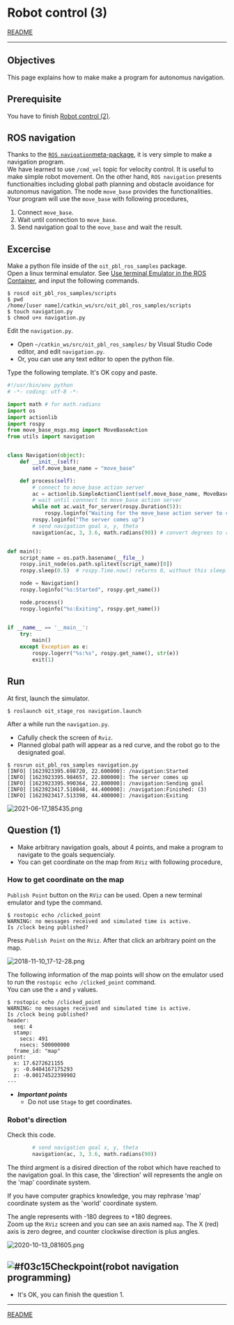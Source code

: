 # Robot control (3)

[README](../README.md)

---

## Objectives

This page explains how to make make a program for autonomus navigation.

## Prerequisite

You have to finish [Robot control (2)](robot_control/robot_control_02.md).

## ROS navigation

Thanks to the [`ROS navigation`meta-package](http://wiki.ros.org/navigation), it is very simple to make a navigation program.  
We have learned to use `/cmd_vel` topic for velocity control. It is useful to make simple robot movement. On the other hand, `ROS navigation` presents functionalties including global path planning and obstacle avoidance for autonomus navigation.  The node `move_base` provides the functionalities. Your program will use the `move_base` with following procedures,

1. Connect `move_base`.
2. Wait until connection to `move_base`.
3. Send navigation goal to the `move_base` and wait the result.

## Excercise

Make a python file inside of the `oit_pbl_ros_samples` package.  
Open a linux terminal emulator. See [Use terminal Emulator in the ROS Container](https://github.com/oit-ipbl/portal/blob/main/setup/dockerros.md#use-terminal-emulator-in-the-ros-container), and input the following commands.

```shell
$ roscd oit_pbl_ros_samples/scripts
$ pwd
/home/[user name]/catkin_ws/src/oit_pbl_ros_samples/scripts
$ touch navigation.py
$ chmod u+x navigation.py
```

Edit the `navigation.py`.

- Open `~/catkin_ws/src/oit_pbl_ros_samples/` by Visual Studio Code editor, and edit `navigation.py`.
- Or, you can use any text editor to open the python file.

Type the following template. It's OK copy and paste.

```python
#!/usr/bin/env python
# -*- coding: utf-8 -*-

import math # for math.radians
import os
import actionlib
import rospy
from move_base_msgs.msg import MoveBaseAction
from utils import navigation


class Navigation(object):
    def __init__(self):
        self.move_base_name = "move_base"

    def process(self):
        # connect to move_base action server
        ac = actionlib.SimpleActionClient(self.move_base_name, MoveBaseAction)
        # wait until connnect to move_base action server
        while not ac.wait_for_server(rospy.Duration(5)):
            rospy.loginfo("Waiting for the move_base action server to come up")
        rospy.loginfo("The server comes up")
        # send navigation goal x, y, theta
        navigation(ac, 3, 3.6, math.radians(90)) # convert degrees to radians


def main():
    script_name = os.path.basename(__file__)
    rospy.init_node(os.path.splitext(script_name)[0])
    rospy.sleep(0.5)  # rospy.Time.now() returns 0, without this sleep.

    node = Navigation()
    rospy.loginfo("%s:Started", rospy.get_name())

    node.process()
    rospy.loginfo("%s:Exiting", rospy.get_name())


if __name__ == '__main__':
    try:
        main()
    except Exception as e:
        rospy.logerr("%s:%s", rospy.get_name(), str(e))
        exit(1)

```

## Run

At first, launch the simulator.

```shell
$ roslaunch oit_stage_ros navigation.launch
```

After a while run the `navigation.py`.

- Cafully check the screen of `Rviz`.
- Planned global path will appear as a red curve, and the robot go to the designated goal.

```shell
$ rosrun oit_pbl_ros_samples navigation.py
[INFO] [1623923395.698720, 22.600000]: /navigation:Started
[INFO] [1623923395.984657, 22.800000]: The server comes up
[INFO] [1623923395.990364, 22.800000]: /navigation:Sending goal
[INFO] [1623923417.510848, 44.400000]: /navigation:Finished: (3)
[INFO] [1623923417.513398, 44.400000]: /navigation:Exiting
```

![2021-06-17_185435.png](./2021-06-17_185435.png)

## Question (1)

- Make arbitrary navigation goals, about 4 points, and make a program to navigate to the goals sequencialy.
- You can get coordinate on the map from `RViz` with following procedure,

### How to get coordinate on the map

`Publish Point` button on the `RViz` can be used.
Open a new terminal emulator and type the command.

```shell
$ rostopic echo /clicked_point
WARNING: no messages received and simulated time is active.
Is /clock being published?
```

Press `Publish Point` on the `RViz`. After that click an arbitrary point on the map.

![2018-11-10_17-12-28.png](./2018-11-10_17-12-28.png)

The following information of the map points will show on the emulator used to run the `rostopic echo /clicked_point` command.  
You can use the `x` and `y` values.

```shell
$ rostopic echo /clicked_point
WARNING: no messages received and simulated time is active.
Is /clock being published?
header:
  seq: 4
  stamp:
    secs: 491
    nsecs: 500000000
  frame_id: "map"
point:
  x: 17.6272621155
  y: -0.0404167175293
  z: -0.00174522399902
---
```

- ***Important points***
  - Do not use `Stage` to get coordinates.

### Robot's direction

Check this code.

```python
        # send navigation goal x, y, theta
        navigation(ac, 3, 3.6, math.radians(90))
```

The third argment is a disired direction of the robot which have reached to the navigation goal.
In this case, the 'direction' will represents the angle on the 'map' coordinate system.

If you have computer graphics knowledge, you may rephrase 'map' coordinate system as the 'world' coordinate system.

The angle represents with -180 degrees to +180 degrees.  
Zoom up the `RViz` screen and you can see an axis named `map`. The X (red) axis is zero degree, and counter clockwise direction is plus angles.

![2020-10-13_081605.png](./2020-10-13_081605.png)

## ![#f03c15](https://via.placeholder.com/15/f03c15/000000?text=+)Checkpoint(robot navigation programming)

- It's OK, you can finish the question 1.

---

[README](../README.md)
